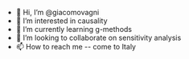 - 👋 Hi, I’m @giacomovagni
- 👀 I’m interested in causality
- 🌱 I’m currently learning g-methods
- 💞️ I’m looking to collaborate on sensitivity analysis
- 📫 How to reach me -- come to Italy

<!---
giacomovagni/giacomovagni is a ✨ special ✨ repository because its `README.md` (this file) appears on your GitHub profile.
You can click the Preview link to take a look at your changes.
--->
